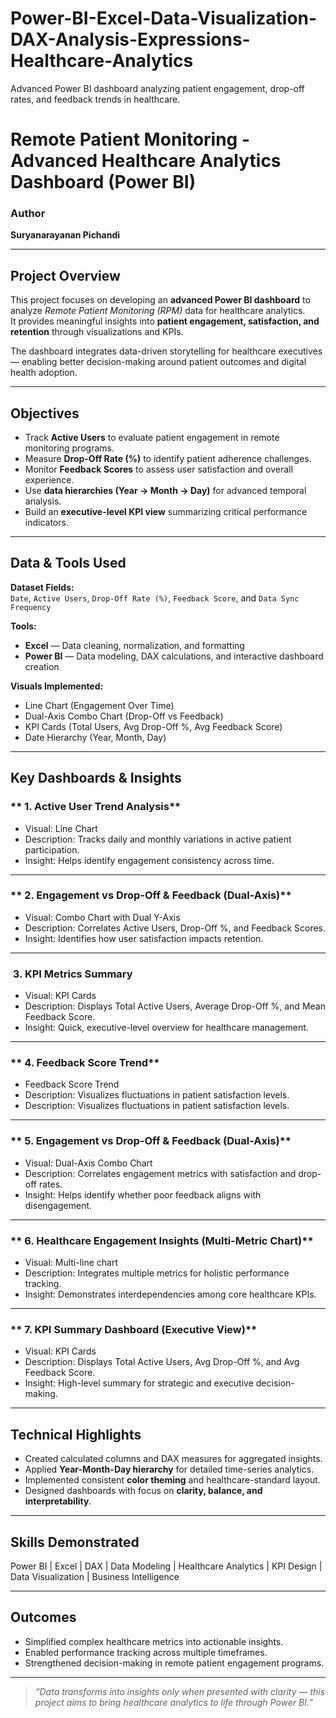 # Power-BI-Excel-Data-Visualization-DAX-Analysis-Expressions-Healthcare-Analytics
Advanced Power BI dashboard analyzing patient engagement, drop-off rates, and feedback trends in healthcare.
#  Remote Patient Monitoring - Advanced Healthcare Analytics Dashboard (Power BI)

### Author
**Suryanarayanan Pichandi**

---

## Project Overview
This project focuses on developing an **advanced Power BI dashboard** to analyze *Remote Patient Monitoring (RPM)* data for healthcare analytics.  
It provides meaningful insights into **patient engagement, satisfaction, and retention** through visualizations and KPIs.

The dashboard integrates data-driven storytelling for healthcare executives — enabling better decision-making around patient outcomes and digital health adoption.

---

## Objectives
- Track **Active Users** to evaluate patient engagement in remote monitoring programs.  
- Measure **Drop-Off Rate (%)** to identify patient adherence challenges.  
- Monitor **Feedback Scores** to assess user satisfaction and overall experience.  
- Use **data hierarchies (Year → Month → Day)** for advanced temporal analysis.  
- Build an **executive-level KPI view** summarizing critical performance indicators.

---

## Data & Tools Used
**Dataset Fields:**  
`Date`, `Active Users`, `Drop-Off Rate (%)`, `Feedback Score`, and `Data Sync Frequency`

**Tools:**
-  **Excel** — Data cleaning, normalization, and formatting  
-  **Power BI** — Data modeling, DAX calculations, and interactive dashboard creation  

**Visuals Implemented:**
- Line Chart (Engagement Over Time)  
- Dual-Axis Combo Chart (Drop-Off vs Feedback)  
- KPI Cards (Total Users, Avg Drop-Off %, Avg Feedback Score)  
- Date Hierarchy (Year, Month, Day)  

---

##  Key Dashboards & Insights

### ** 1. Active User Trend Analysis**
- Visual: Line Chart  
- Description: Tracks daily and monthly variations in active patient participation.  
- Insight: Helps identify engagement consistency across time.

---

### ** 2. Engagement vs Drop-Off & Feedback (Dual-Axis)**
- Visual: Combo Chart with Dual Y-Axis  
- Description: Correlates Active Users, Drop-Off %, and Feedback Scores.  
- Insight: Identifies how user satisfaction impacts retention.

---

### **️ 3. KPI Metrics Summary**
- Visual: KPI Cards  
- Description: Displays Total Active Users, Average Drop-Off %, and Mean Feedback Score.  
- Insight: Quick, executive-level overview for healthcare management.

---

### ** 4. Feedback Score Trend**
 - Feedback Score Trend
 - Description: Visualizes fluctuations in patient satisfaction levels.
 - Description: Visualizes fluctuations in patient satisfaction levels.

---

### ** 5. Engagement vs Drop-Off & Feedback (Dual-Axis)**
 - Visual: Dual-Axis Combo Chart
 - Description: Correlates engagement metrics with satisfaction and drop-off rates.
 - Insight: Helps identify whether poor feedback aligns with disengagement.

---

### ** 6. Healthcare Engagement Insights (Multi-Metric Chart)**
 - Visual: Multi-line chart
 - Description: Integrates multiple metrics for holistic performance tracking.
 - Insight: Demonstrates interdependencies among core healthcare KPIs.

___

### ** 7. KPI Summary Dashboard (Executive View)**
 - Visual: KPI Cards
 - Description: Displays Total Active Users, Avg Drop-Off %, and Avg Feedback Score.
 - Insight: High-level summary for strategic and executive decision-making.

---

##  Technical Highlights
- Created calculated columns and DAX measures for aggregated insights.  
- Applied **Year-Month-Day hierarchy** for detailed time-series analytics.  
- Implemented consistent **color theming** and healthcare-standard layout.  
- Designed dashboards with focus on **clarity, balance, and interpretability**.  

---

##  Skills Demonstrated
Power BI | Excel | DAX | Data Modeling | Healthcare Analytics | KPI Design | Data Visualization | Business Intelligence

---

## Outcomes
- Simplified complex healthcare metrics into actionable insights.  
- Enabled performance tracking across multiple timeframes.  
- Strengthened decision-making in remote patient engagement programs.  

---

> *“Data transforms into insights only when presented with clarity — this project aims to bring healthcare analytics to life through Power BI.”*
